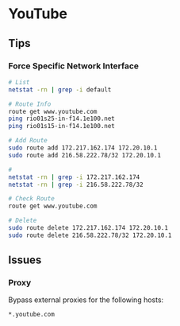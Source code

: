 # YouTube

## Tips

### Force Specific Network Interface

```sh
# List
netstat -rn | grep -i default

# Route Info
route get www.youtube.com
ping rio01s25-in-f14.1e100.net
ping rio01s15-in-f14.1e100.net

# Add Route
sudo route add 172.217.162.174 172.20.10.1
sudo route add 216.58.222.78/32 172.20.10.1

#
netstat -rn | grep -i 172.217.162.174
netstat -rn | grep -i 216.58.222.78/32

# Check Route
route get www.youtube.com

# Delete
sudo route delete 172.217.162.174 172.20.10.1
sudo route delete 216.58.222.78/32 172.20.10.1
```

## Issues

### Proxy

Bypass external proxies for the following hosts:

```txt
*.youtube.com
```
